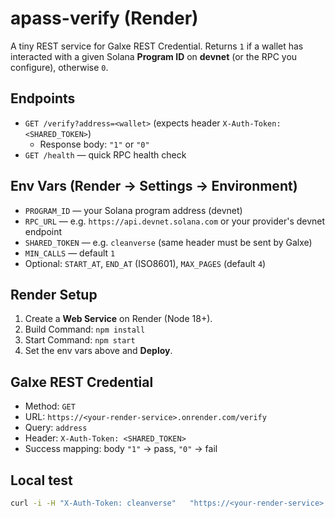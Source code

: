 # apass-verify (Render)

A tiny REST service for Galxe REST Credential. Returns `1` if a wallet has interacted with a given Solana **Program ID** on **devnet** (or the RPC you configure), otherwise `0`.

## Endpoints
- `GET /verify?address=<wallet>` (expects header `X-Auth-Token: <SHARED_TOKEN>`)
  - Response body: `"1"` or `"0"`
- `GET /health` — quick RPC health check

## Env Vars (Render → Settings → Environment)
- `PROGRAM_ID` — your Solana program address (devnet)
- `RPC_URL` — e.g. `https://api.devnet.solana.com` or your provider's devnet endpoint
- `SHARED_TOKEN` — e.g. `cleanverse` (same header must be sent by Galxe)
- `MIN_CALLS` — default `1`
- Optional: `START_AT`, `END_AT` (ISO8601), `MAX_PAGES` (default `4`)

## Render Setup
1. Create a **Web Service** on Render (Node 18+).
2. Build Command: `npm install`
3. Start Command: `npm start`
4. Set the env vars above and **Deploy**.

## Galxe REST Credential
- Method: `GET`
- URL: `https://<your-render-service>.onrender.com/verify`
- Query: `address`
- Header: `X-Auth-Token: <SHARED_TOKEN>`
- Success mapping: body `"1"` → pass, `"0"` → fail

## Local test
```bash
curl -i -H "X-Auth-Token: cleanverse"   "https://<your-render-service>.onrender.com/verify?address=<WALLET_ADDR>"
```

